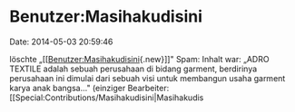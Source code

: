 Benutzer:Masihakudisini
=======================

Date: 2014-05-03 20:59:46

löschte
„\[\[[Benutzer:Masihakudisini](http://www.yacy-websuche.de/wiki/index.php?title=Benutzer:Masihakudisini&action=edit&redlink=1 "Benutzer:Masihakudisini (Seite nicht vorhanden)"){.new}\]\]"
Spam: Inhalt war: „ADRO TEXTILE adalah sebuah perusahaan di bidang
garment, berdirinya perusahaan ini dimulai dari sebuah visi untuk
membangun usaha garment karya anak bangsa..." (einziger Bearbeiter:
\[\[Special:Contributions/Masihakudisini\|Masihakudis
